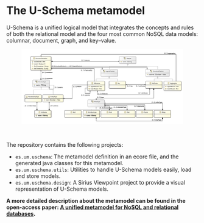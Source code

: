 # The U-Schema metamodel

U-Schema is a unified logical model that integrates the concepts and rules of both the relational model and the four most common NoSQL data models: columnar, document, graph, and key–value.

<figure>
    <img src="es.um.uschema/model/uschema.png" align="center"/>
</figure>
<br/>

The repository contains the following projects:

* `es.um.uschema`: The metamodel definition in an ecore file, and the generated java classes for this metamodel.
* `es.um.uschema.utils`: Utilities to handle U-Schema models easily, load and store models.
* `es.um.uschema.design`: A Sirius Viewpoint project to provide a visual representation of U-Schema models.

**A more detailed description about the metamodel can be found in the open-access paper: [A unified metamodel for NoSQL and relational databases](https://www.sciencedirect.com/science/article/pii/S0306437921001149).**

